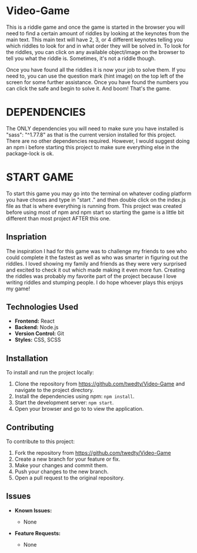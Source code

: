 

# Video-Game

This is a riddle game and once the game is started in the browser you will need to find a certain amount of riddles by looking at the keynotes from the main text. This main text will have 2, 3, or 4 different keynotes telling you which riddles to look for and in what order they will be solved in. To look for the riddles, you can click on any available object/image on the browser to tell you what the riddle is. Sometimes, it's not a riddle though.

Once you have found all the riddles it is now your job to solve them. If you need to, you can use the question mark (hint image) on the top left of the screen for some further assistance. Once you have found the numbers you can click the safe and begin to solve it. And boom! That's the game.

# DEPENDENCIES

The ONLY dependencies you will need to make sure you have installed is "sass": "^1.77.8" as that is the current version installed for this project. There are no other dependencies required. However, I would suggest doing an npm i before starting this project to make sure everything else in the package-lock is ok.


# START GAME

To start this game you may go into the terminal on whatever coding platform you have choses and type in "start ." and then double click on the index.js file as that is where everything is running from. This project was created before using most of npm and npm start so starting the game is a little bit different than most project AFTER this one. 


## Inspriation
The inspiration I had for this game was to challenge my friends to see who could complete it the fastest as well as who was smarter in figuring out the riddles. I loved showing my family and friends as they were very surprised and excited to check it out which made making it even more fun. Creating the riddles was probably my favorite part of the project because I love writing riddles and stumping people. I do hope whoever plays this enjoys my game!


## Technologies Used

- **Frontend:** React
- **Backend:** Node.js
- **Version Control:** Git
- **Styles:** CSS, SCSS

## Installation

To install and run the project locally:

1. Clone the repository from https://github.com/twedty/Video-Game and navigate to the project directory.
2. Install the dependencies using npm: `npm install`.
3. Start the development server: `npm start`.
4. Open your browser and go to  to view the application.


## Contributing

To contribute to this project:

1. Fork the repository from https://github.com/twedty/Video-Game
2. Create a new branch for your feature or fix.
3. Make your changes and commit them.
4. Push your changes to the new branch.
5. Open a pull request to the original repository.



## Issues

- **Known Issues:**
  - None 

- **Feature Requests:**
  - None


